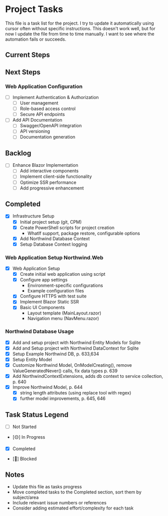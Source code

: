 # Project Tasks

This file is a task list for the project.
I try to update it automatically using cursor often without specific instructions.
This doesn't work well, but for now I update the file from time to time manually.
I want to see where the automation fails or succeeds.

## Current Steps

## Next Steps

### Web Application Configuration
- [ ] Implement Authentication & Authorization
  - [ ] User management
  - [ ] Role-based access control
  - [ ] Secure API endpoints

- [ ] Add API Documentation
  - [ ] Swagger/OpenAPI integration
  - [ ] API versioning
  - [ ] Documentation generation

## Backlog
- [ ] Enhance Blazor Implementation
  - [ ] Add interactive components
  - [ ] Implement client-side functionality
  - [ ] Optimize SSR performance
  - [ ] Add progressive enhancement

## Completed
- [X] Infrastructure Setup
  - [X] Initial project setup (git, CPM)
  - [X] Create PowerShell scripts for project creation
    - WhatIf support, package restore, configurable options
  - [X] Add Northwind Database Context
  - [X] Setup Database Context logging

### Web Application Setup Northwind.Web
- [X] Web Application Setup
  - [X] Create initial web application using script
  - [X] Configure app settings
    - Environment-specific configurations
    - Example configuration files
  - [X] Configure HTTPS with test suite
  - [X] Implement Blazor Static SSR
  - [X] Basic UI Components
    - Layout template (MainLayout.razor)
    - Navigation menu (NavMenu.razor)

### Northwind Database Usage
- [X] Add and setup project with Northwind Entity Models for Sqlite
- [X] Add and Setup project with Northwind DataContext for Sqlite
- [X] Setup Example Northwind DB, p. 633,634
- [X] Setup Entity Model
- [X] Customize Northwind Model, OnModelCreating(), remove ValueGeneratedNever() calls, fix data types p. 639
- [X] Add NorthwindContextExtensions, adds db context to service collection, p. 640
- [X] Improve Northwind Model, p. 644
  - [X] string length attributes (using replace tool with regex)
  - [X] further model improvements, p. 645, 646

## Task Status Legend
- [ ] Not Started
- [🟡] In Progress
- [X] Completed
- [🔴] Blocked

## Notes
- Update this file as tasks progress
- Move completed tasks to the Completed section, sort them by subject/area
- Include relevant issue numbers or references
- Consider adding estimated effort/complexity for each task
